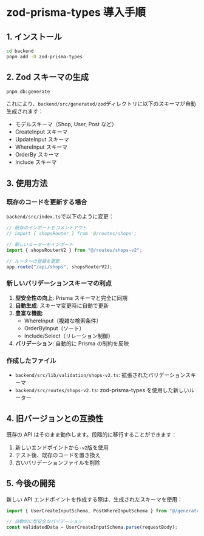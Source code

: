 # zod-prisma-types 導入手順

## 1. インストール

```bash
cd backend
pnpm add -D zod-prisma-types
```

## 2. Zod スキーマの生成

```bash
pnpm db:generate
```

これにより、`backend/src/generated/zod`ディレクトリに以下のスキーマが自動生成されます：

- モデルスキーマ（Shop, User, Post など）
- CreateInput スキーマ
- UpdateInput スキーマ
- WhereInput スキーマ
- OrderBy スキーマ
- Include スキーマ

## 3. 使用方法

### 既存のコードを更新する場合

`backend/src/index.ts`で以下のように変更：

```typescript
// 既存のインポートをコメントアウト
// import { shopsRouter } from '@/routes/shops';

// 新しいルーターをインポート
import { shopsRouterV2 } from "@/routes/shops-v2";

// ルーターの登録を更新
app.route("/api/shops", shopsRouterV2);
```

### 新しいバリデーションスキーマの利点

1. **型安全性の向上**: Prisma スキーマと完全に同期
2. **自動生成**: スキーマ変更時に自動で更新
3. **豊富な機能**:
   - WhereInput（複雑な検索条件）
   - OrderByInput（ソート）
   - Include/Select（リレーション制御）
4. **バリデーション**: 自動的に Prisma の制約を反映

### 作成したファイル

- `backend/src/lib/validation/shops-v2.ts`: 拡張されたバリデーションスキーマ
- `backend/src/routes/shops-v2.ts`: zod-prisma-types を使用した新しいルーター

## 4. 旧バージョンとの互換性

既存の API はそのまま動作します。段階的に移行することができます：

1. 新しいエンドポイントから`-v2`版を使用
2. テスト後、既存のコードを置き換え
3. 古いバリデーションファイルを削除

## 5. 今後の開発

新しい API エンドポイントを作成する際は、生成されたスキーマを使用：

```typescript
import { UserCreateInputSchema, PostWhereInputSchema } from "@/generated/zod";

// 自動的に型安全なバリデーション
const validatedData = UserCreateInputSchema.parse(requestBody);
```
